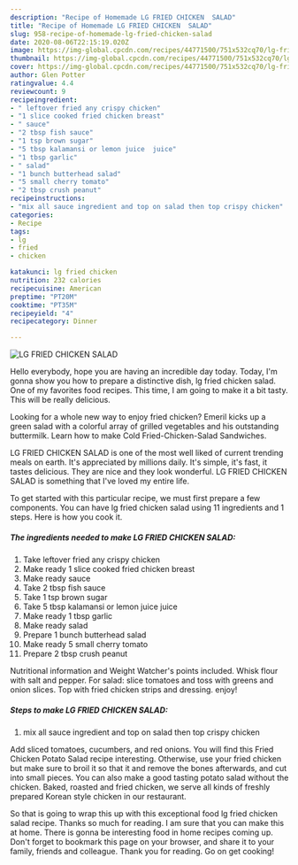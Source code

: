 ```yaml
---
description: "Recipe of Homemade LG FRIED CHICKEN  SALAD"
title: "Recipe of Homemade LG FRIED CHICKEN  SALAD"
slug: 958-recipe-of-homemade-lg-fried-chicken-salad
date: 2020-08-06T22:15:19.020Z
image: https://img-global.cpcdn.com/recipes/44771500/751x532cq70/lg-fried-chicken-salad-recipe-main-photo.jpg
thumbnail: https://img-global.cpcdn.com/recipes/44771500/751x532cq70/lg-fried-chicken-salad-recipe-main-photo.jpg
cover: https://img-global.cpcdn.com/recipes/44771500/751x532cq70/lg-fried-chicken-salad-recipe-main-photo.jpg
author: Glen Potter
ratingvalue: 4.4
reviewcount: 9
recipeingredient:
- " leftover fried any crispy chicken"
- "1 slice cooked fried chicken breast"
- " sauce"
- "2 tbsp fish sauce"
- "1 tsp brown sugar"
- "5 tbsp kalamansi or lemon juice  juice"
- "1 tbsp garlic"
- " salad"
- "1 bunch butterhead salad"
- "5 small cherry tomato"
- "2 tbsp crush peanut"
recipeinstructions:
- "mix all sauce ingredient and top on salad then top crispy chicken"
categories:
- Recipe
tags:
- lg
- fried
- chicken

katakunci: lg fried chicken 
nutrition: 232 calories
recipecuisine: American
preptime: "PT20M"
cooktime: "PT35M"
recipeyield: "4"
recipecategory: Dinner

---
```



![LG FRIED CHICKEN  SALAD](https://img-global.cpcdn.com/recipes/44771500/751x532cq70/lg-fried-chicken-salad-recipe-main-photo.jpg)

Hello everybody, hope you are having an incredible day today. Today, I'm gonna show you how to prepare a distinctive dish, lg fried chicken  salad. One of my favorites food recipes. This time, I am going to make it a bit tasty. This will be really delicious.

Looking for a whole new way to enjoy fried chicken? Emeril kicks up a green salad with a colorful array of grilled vegetables and his outstanding buttermilk. Learn how to make Cold Fried-Chicken-Salad Sandwiches.

LG FRIED CHICKEN  SALAD is one of the most well liked of current trending meals on earth. It's appreciated by millions daily. It's simple, it's fast, it tastes delicious. They are nice and they look wonderful. LG FRIED CHICKEN  SALAD is something that I've loved my entire life.


To get started with this particular recipe, we must first prepare a few components. You can have lg fried chicken  salad using 11 ingredients and 1 steps. Here is how you cook it.

<!--inarticleads1-->

##### The ingredients needed to make LG FRIED CHICKEN  SALAD:

1. Take  leftover fried any crispy chicken
1. Make ready 1 slice cooked fried chicken breast
1. Make ready  sauce
1. Take 2 tbsp fish sauce
1. Take 1 tsp brown sugar
1. Take 5 tbsp kalamansi or lemon juice  juice
1. Make ready 1 tbsp garlic
1. Make ready  salad
1. Prepare 1 bunch butterhead salad
1. Make ready 5 small cherry tomato
1. Prepare 2 tbsp crush peanut


Nutritional information and Weight Watcher&#39;s points included. Whisk flour with salt and pepper. For salad: slice tomatoes and toss with greens and onion slices. Top with fried chicken strips and dressing. enjoy! 

<!--inarticleads2-->

##### Steps to make LG FRIED CHICKEN  SALAD:

1. mix all sauce ingredient and top on salad then top crispy chicken


Add sliced tomatoes, cucumbers, and red onions. You will find this Fried Chicken Potato Salad recipe interesting. Otherwise, use your fried chicken but make sure to broil it so that it and remove the bones afterwards, and cut into small pieces. You can also make a good tasting potato salad without the chicken. Baked, roasted and fried chicken, we serve all kinds of freshly prepared Korean style chicken in our restaurant. 

So that is going to wrap this up with this exceptional food lg fried chicken  salad recipe. Thanks so much for reading. I am sure that you can make this at home. There is gonna be interesting food in home recipes coming up. Don't forget to bookmark this page on your browser, and share it to your family, friends and colleague. Thank you for reading. Go on get cooking!
